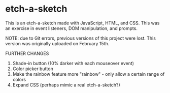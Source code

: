 # etch-a-sketch

This is an etch-a-sketch made with JavaScript, HTML, and CSS. This was an exercise in event listeners, DOM manipulation, and prompts.

NOTE: due to Git errors, previous versions of this project were lost. This version was originally uploaded on February 15th.

FURTHER CHANGES
1. Shade-in button (10% darker with each mouseover event)
2. Color picker button
3. Make the rainbow feature more "rainbow" - only allow a certain range of colors
4. Expand CSS (perhaps mimic a real etch-a-sketch?)